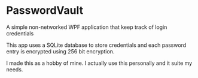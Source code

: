 # PasswordVault
A simple non-networked WPF application that keep track of login credentials

This app uses a SQLite database to store credentials and each password entry is encrypted using 256 bit encryption.

I made this as a hobby of mine. I actually use this personally and it suite my needs.
